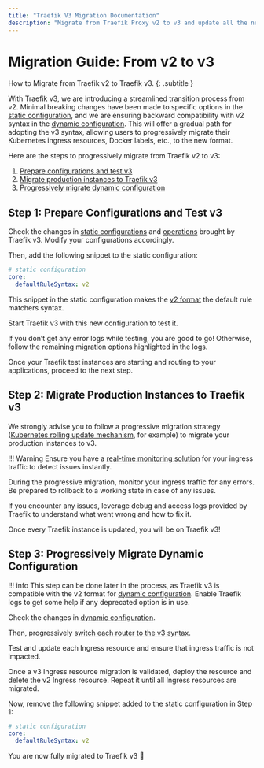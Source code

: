 ```yaml
---
title: "Traefik V3 Migration Documentation"
description: "Migrate from Traefik Proxy v2 to v3 and update all the necessary configurations to take advantage of all the improvements. Read the technical documentation."
---
```


# Migration Guide: From v2 to v3

How to Migrate from Traefik v2 to Traefik v3.
{: .subtitle }

With Traefik v3, we are introducing a streamlined transition process from v2. Minimal breaking changes have been made to specific options in the [static configuration](./v2-to-v3-details.md#static-configuration-changes "Link to static configuration changes"), and we are ensuring backward compatibility with v2 syntax in the [dynamic configuration](./v2-to-v3-details.md#dynamic-configuration-changes "Link to dynamic configuration changes"). This will offer a gradual path for adopting the v3 syntax, allowing users to progressively migrate their Kubernetes ingress resources, Docker labels, etc., to the new format.

Here are the steps to progressively migrate from Traefik v2 to v3:

1. [Prepare configurations and test v3](#step-1-prepare-configurations-and-test-v3)
1. [Migrate production instances to Traefik v3](#step-2-migrate-production-instances-to-traefik-v3)
1. [Progressively migrate dynamic configuration](#step-3-progressively-migrate-dynamic-configuration)

## Step 1: Prepare Configurations and Test v3

Check the changes in [static configurations](./v2-to-v3-details.md#static-configuration-changes "Link to static configuration changes") and [operations](./v2-to-v3-details.md#operations-changes "Link to operations changes") brought by Traefik v3.
Modify your configurations accordingly.

Then, add the following snippet to the static configuration:

```yaml
# static configuration
core:
  defaultRuleSyntax: v2
```

This snippet in the static configuration makes the [v2 format](../migration/v2-to-v3-details.md#configure-the-default-syntax-in-static-configuration "Link to configure default syntax in static config") the default rule matchers syntax.

Start Traefik v3 with this new configuration to test it.

If you don’t get any error logs while testing, you are good to go!
Otherwise, follow the remaining migration options highlighted in the logs.

Once your Traefik test instances are starting and routing to your applications, proceed to the next step.

## Step 2: Migrate Production Instances to Traefik v3

We strongly advise you to follow a progressive migration strategy ([Kubernetes rolling update mechanism](https://kubernetes.io/docs/tutorials/kubernetes-basics/update/update-intro/ "Link to the Kubernetes rolling update documentation"), for example) to migrate your production instances to v3.

!!! Warning
    Ensure you have a [real-time monitoring solution](https://traefik-x.io/blog/capture-traefik-metrics-for-apps-on-kubernetes-with-prometheus/ "Link to the blog on capturing Traefik metrics with Prometheus") for your ingress traffic to detect issues instantly.

During the progressive migration, monitor your ingress traffic for any errors. Be prepared to rollback to a working state in case of any issues.

If you encounter any issues, leverage debug and access logs provided by Traefik to understand what went wrong and how to fix it.

Once every Traefik instance is updated, you will be on Traefik v3!

## Step 3: Progressively Migrate Dynamic Configuration

!!! info
    This step can be done later in the process, as Traefik v3 is compatible with the v2 format for [dynamic configuration](./v2-to-v3-details.md#dynamic-configuration-changes "Link to dynamic configuration changes").
    Enable Traefik logs to get some help if any deprecated option is in use.

Check the changes in [dynamic configuration](./v2-to-v3-details.md#dynamic-configuration-changes "Link to dynamic configuration changes").

Then, progressively [switch each router to the v3 syntax](./v2-to-v3-details.md#configure-the-syntax-per-router "Link to configuring the syntax per router").

Test and update each Ingress resource and ensure that ingress traffic is not impacted.

Once a v3 Ingress resource migration is validated, deploy the resource and delete the v2 Ingress resource.
Repeat it until all Ingress resources are migrated.

Now, remove the following snippet added to the static configuration in Step 1:

```yaml
# static configuration
core:
  defaultRuleSyntax: v2
```

You are now fully migrated to Traefik v3 🎉
